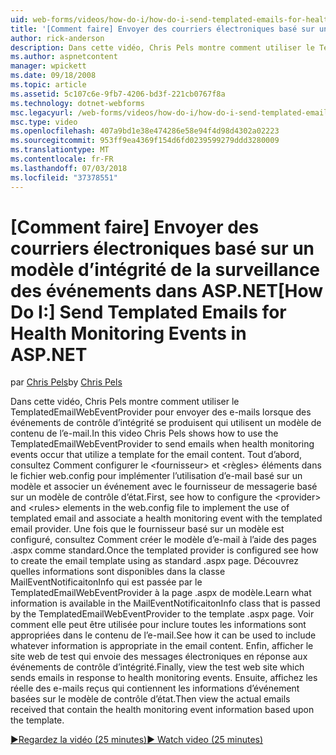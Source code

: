```yaml
---
uid: web-forms/videos/how-do-i/how-do-i-send-templated-emails-for-health-monitoring-events-in-aspnet
title: '[Comment faire] Envoyer des courriers électroniques basé sur un modèle d’intégrité de la surveillance des événements dans ASP.NET | Microsoft Docs'
author: rick-anderson
description: Dans cette vidéo, Chris Pels montre comment utiliser le TemplatedEmailWebEventProvider pour envoyer des e-mails lorsque des événements de contrôle d’intégrité produisent, qui utilisent un modèle pour t...
ms.author: aspnetcontent
manager: wpickett
ms.date: 09/18/2008
ms.topic: article
ms.assetid: 5c107c6e-9fb7-4206-bd3f-221cb0767f8a
ms.technology: dotnet-webforms
msc.legacyurl: /web-forms/videos/how-do-i/how-do-i-send-templated-emails-for-health-monitoring-events-in-aspnet
msc.type: video
ms.openlocfilehash: 407a9bd1e38e474286e58e94f4d98d4302a02223
ms.sourcegitcommit: 953ff9ea4369f154d6fd0239599279ddd3280009
ms.translationtype: MT
ms.contentlocale: fr-FR
ms.lasthandoff: 07/03/2018
ms.locfileid: "37378551"
---
```

<a name="how-do-i-send-templated-emails-for-health-monitoring-events-in-aspnet"></a><span data-ttu-id="47c84-103">[Comment faire] Envoyer des courriers électroniques basé sur un modèle d’intégrité de la surveillance des événements dans ASP.NET</span><span class="sxs-lookup"><span data-stu-id="47c84-103">[How Do I:] Send Templated Emails for Health Monitoring Events in ASP.NET</span></span>
====================
<span data-ttu-id="47c84-104">par [Chris Pels](https://twitter.com/chrispels)</span><span class="sxs-lookup"><span data-stu-id="47c84-104">by [Chris Pels](https://twitter.com/chrispels)</span></span>

<span data-ttu-id="47c84-105">Dans cette vidéo, Chris Pels montre comment utiliser le TemplatedEmailWebEventProvider pour envoyer des e-mails lorsque des événements de contrôle d’intégrité se produisent qui utilisent un modèle de contenu de l’e-mail.</span><span class="sxs-lookup"><span data-stu-id="47c84-105">In this video Chris Pels shows how to use the TemplatedEmailWebEventProvider to send emails when health monitoring events occur that utilize a template for the email content.</span></span> <span data-ttu-id="47c84-106">Tout d’abord, consultez Comment configurer le &lt;fournisseur&gt; et &lt;règles&gt; éléments dans le fichier web.config pour implémenter l’utilisation d’e-mail basé sur un modèle et associer un événement avec le fournisseur de messagerie basé sur un modèle de contrôle d’état.</span><span class="sxs-lookup"><span data-stu-id="47c84-106">First, see how to configure the &lt;provider&gt; and &lt;rules&gt; elements in the web.config file to implement the use of templated email and associate a health monitoring event with the templated email provider.</span></span> <span data-ttu-id="47c84-107">Une fois que le fournisseur basé sur un modèle est configuré, consultez Comment créer le modèle d’e-mail à l’aide des pages .aspx comme standard.</span><span class="sxs-lookup"><span data-stu-id="47c84-107">Once the templated provider is configured see how to create the email template using as standard .aspx page.</span></span> <span data-ttu-id="47c84-108">Découvrez quelles informations sont disponibles dans la classe MailEventNotificaitonInfo qui est passée par le TemplatedEmailWebEventProvider à la page .aspx de modèle.</span><span class="sxs-lookup"><span data-stu-id="47c84-108">Learn what information is available in the MailEventNotificaitonInfo class that is passed by the TemplatedEmailWebEventProvider to the template .aspx page.</span></span> <span data-ttu-id="47c84-109">Voir comment elle peut être utilisée pour inclure toutes les informations sont appropriées dans le contenu de l’e-mail.</span><span class="sxs-lookup"><span data-stu-id="47c84-109">See how it can be used to include whatever information is appropriate in the email content.</span></span> <span data-ttu-id="47c84-110">Enfin, afficher le site web de test qui envoie des messages électroniques en réponse aux événements de contrôle d’intégrité.</span><span class="sxs-lookup"><span data-stu-id="47c84-110">Finally, view the test web site which sends emails in response to health monitoring events.</span></span> <span data-ttu-id="47c84-111">Ensuite, affichez les réelle des e-mails reçus qui contiennent les informations d’événement basées sur le modèle de contrôle d’état.</span><span class="sxs-lookup"><span data-stu-id="47c84-111">Then view the actual emails received that contain the health monitoring event information based upon the template.</span></span>

[<span data-ttu-id="47c84-112">&#9654;Regardez la vidéo (25 minutes)</span><span class="sxs-lookup"><span data-stu-id="47c84-112">&#9654; Watch video (25 minutes)</span></span>](https://channel9.msdn.com/Blogs/ASP-NET-Site-Videos/how-do-i-send-templated-emails-for-health-monitoring-events-in-aspnet)
